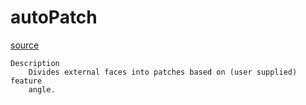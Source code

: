 # autoPatch

[source](github.com/OpenFOAM-jp/OpenFOAM-utilities-tutorials-jp/blob/master/v1906/mesh/manipulation/autoPatch/autoPatch.C/autoPatch.C)

```
Description
    Divides external faces into patches based on (user supplied) feature
    angle.


```

